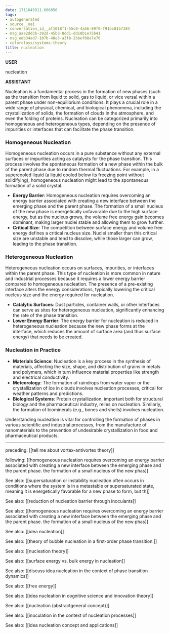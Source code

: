 ```yaml
---
date: 1711645911.666056
tags:
- autogenerated
- source__oai
- conversation_id__af1018f1-55c0-4a56-89f0-f91bc81b7184
- msg_aaa2dd3b-392d-45b3-8dd1-dd10b1e75b41
- msg_edb34ad7-107b-48e3-a3fb-2bbef08a7e70
- colorclass/systems-theory
title: nucleation
---
```


**USER**

nucleation


**ASSISTANT**

Nucleation is a fundamental process in the formation of new phases (such as the transition from liquid to solid, gas to liquid, or vice versa) within a parent phase under non-equilibrium conditions. It plays a crucial role in a wide range of physical, chemical, and biological phenomena, including the crystallization of solids, the formation of clouds in the atmosphere, and even the folding of proteins. Nucleation can be categorized primarily into homogeneous and heterogeneous types, depending on the presence of impurities or interfaces that can facilitate the phase transition.

### Homogeneous Nucleation

Homogeneous nucleation occurs in a pure substance without any external surfaces or impurities acting as catalysts for the phase transition. This process involves the spontaneous formation of a new phase within the bulk of the parent phase due to random thermal fluctuations. For example, in a supercooled liquid (a liquid cooled below its freezing point without solidifying), homogeneous nucleation might lead to the spontaneous formation of a solid crystal.

- **Energy Barrier**: Homogeneous nucleation requires overcoming an energy barrier associated with creating a new interface between the emerging phase and the parent phase. The formation of a small nucleus of the new phase is energetically unfavorable due to the high surface energy, but as the nucleus grows, the volume free energy gain becomes dominant, making larger nuclei stable and allowing them to grow further.
- **Critical Size**: The competition between surface energy and volume free energy defines a critical nucleus size. Nuclei smaller than this critical size are unstable and tend to dissolve, while those larger can grow, leading to the phase transition.

### Heterogeneous Nucleation

Heterogeneous nucleation occurs on surfaces, impurities, or interfaces within the parent phase. This type of nucleation is more common in nature and industrial processes because it requires a lower energy barrier compared to homogeneous nucleation. The presence of a pre-existing interface alters the energy considerations, typically lowering the critical nucleus size and the energy required for nucleation.

- **Catalytic Surfaces**: Dust particles, container walls, or other interfaces can serve as sites for heterogeneous nucleation, significantly enhancing the rate of the phase transition.
- **Lower Energy Barrier**: The energy barrier for nucleation is reduced in heterogeneous nucleation because the new phase forms at the interface, which reduces the amount of surface area (and thus surface energy) that needs to be created.

### Nucleation in Practice

- **Materials Science**: Nucleation is a key process in the synthesis of materials, affecting the size, shape, and distribution of grains in metals and polymers, which in turn influence material properties like strength and electrical conductivity.
- **Meteorology**: The formation of raindrops from water vapor or the crystallization of ice in clouds involves nucleation processes, critical for weather patterns and predictions.
- **Biological Systems**: Protein crystallization, important both for structural biology and the pharmaceutical industry, relies on nucleation. Similarly, the formation of biominerals (e.g., bones and shells) involves nucleation.

Understanding nucleation is vital for controlling the formation of phases in various scientific and industrial processes, from the manufacture of nanomaterials to the prevention of undesirable crystallization in food and pharmaceutical products.


---

preceding: [[tell me about vortex-antivortex theory]]  


following: [[homogeneous nucleation requires overcoming an energy barrier associated with creating a new interface between the emerging phase and the parent phase. the formation of a small nucleus of the new phas]]

See also: [[supersaturation or instability nucleation often occurs in conditions where the system is in a metastable or supersaturated state, meaning it is energetically favorable for a new phase to form, but th]]


See also: [[reduction of nucleation barrier through inoculants]]


See also: [[homogeneous nucleation requires overcoming an energy barrier associated with creating a new interface between the emerging phase and the parent phase. the formation of a small nucleus of the new phas]]


See also: [[idea nucleation]]


See also: [[theory of bubble nucleation in a first-order phase transition.]]


See also: [[nucleation theory]]


See also: [[surface energy vs. bulk energy in nucleation]]


See also: [[discuss idea nucleation in the context of phase transition dynamics]]


See also: [[free energy]]


See also: [[idea nucleation in cognitive science and innovation theory]]


See also: [[nucleation (abstractgeneral concept)]]


See also: [[inoculation in the context of nucleation processes]]


See also: [[idea nucleation concept and applications]]